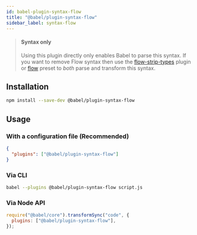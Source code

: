 ```yaml
---
id: babel-plugin-syntax-flow
title: "@babel/plugin-syntax-flow"
sidebar_label: syntax-flow
---
```


> #### Syntax only
>
> Using this plugin directly only enables Babel to parse this syntax. If you want to remove Flow syntax then use the [flow-strip-types](plugin-transform-flow-strip-types.md) plugin or [flow](preset-flow.md) preset to _both_ parse and transform this syntax.

## Installation

```sh title="Shell"
npm install --save-dev @babel/plugin-syntax-flow
```

## Usage

### With a configuration file (Recommended)

```json title="babel.config.json"
{
  "plugins": ["@babel/plugin-syntax-flow"]
}
```

### Via CLI

```sh title="Shell"
babel --plugins @babel/plugin-syntax-flow script.js
```

### Via Node API

```js title="JavaScript"
require("@babel/core").transformSync("code", {
  plugins: ["@babel/plugin-syntax-flow"],
});
```
